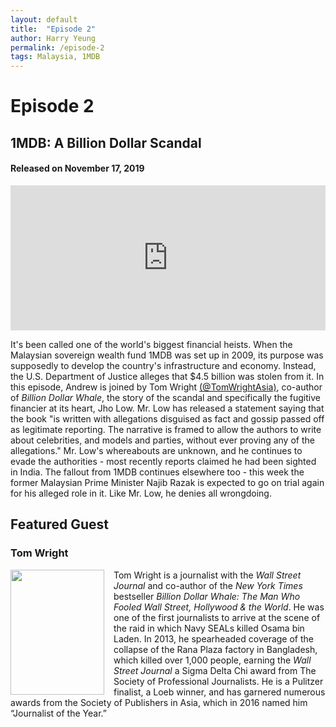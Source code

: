 ```yaml
---
layout: default
title:  "Episode 2"
author: Harry Yeung
permalink: /episode-2
tags: Malaysia, 1MDB
---
```


# Episode 2
## 1MDB: A Billion Dollar Scandal
#### Released on November 17, 2019

<iframe src="https://open.spotify.com/embed-podcast/episode/0wpYGM3B0JH3jvth8zvNMs" width="100%" height="232" frameborder="0" allowtransparency="true" allow="encrypted-media"></iframe>

It's been called one of the world's biggest financial heists. When the Malaysian sovereign wealth fund 1MDB was set up in 2009, its purpose was supposedly to develop the country's infrastructure and economy. Instead, the U.S. Department of Justice alleges that $4.5 billion was stolen from it. In this episode, Andrew is joined by Tom Wright [(@TomWrightAsia)](https://twitter.com/tomwrightasia?lang=en), co-author of *Billion Dollar Whale*, the story of the scandal and specifically the fugitive financier at its heart, Jho Low. Mr. Low has released a statement saying that the book "is written with allegations disguised as fact and gossip passed off as legitimate reporting. The narrative is framed to allow the authors to write about celebrities, and models and parties, without ever proving any of the allegations." Mr. Low's whereabouts are unknown, and he continues to evade the authorities - most recently reports claimed he had been sighted in India. The fallout from 1MDB continues elsewhere too - this week the former Malaysian Prime Minister Najib Razak is expected to go on trial again for his alleged role in it. Like Mr. Low, he denies all wrongdoing. 

## Featured Guest

### Tom Wright

<html>
<head>
<style>
img {
  float: left;
}
</style>
</head>
<body>

<p><img src="![image](https://user-images.githubusercontent.com/67763587/89765359-05376280-daab-11ea-8e16-11ae3ef7089f.png)"
 style="width:150px;height:200px;margin-right:15px;">
Tom Wright is a journalist with the <i>Wall Street Journal</i> and co-author of the <i>New York Times</i> bestseller <i>Billion Dollar Whale: The Man Who Fooled Wall Street, Hollywood & the World</i>. He was one of the first journalists to arrive at the scene of the raid in which Navy SEALs killed Osama bin Laden. In 2013, he spearheaded coverage of the collapse of the Rana Plaza factory in Bangladesh, which killed over 1,000 people, earning the <i>Wall Street Journal</i> a Sigma Delta Chi award from The Society of Professional Journalists. He is a Pulitzer finalist, a Loeb winner, and has garnered numerous awards from the Society of Publishers in Asia, which in 2016 named him “Journalist of the Year.”  </p>

</body>
</html>


